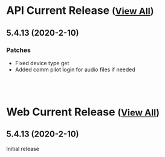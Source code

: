 
# API Current Release <small>([View All](/API.md))</small>
## 5.4.13 (2020-2-10)
### Patches 

- Fixed device type get
- Added comm pilot login for audio files if needed

<br><br>
# Web Current Release <small>([View All](/Web.md))</small>
## 5.4.13 (2020-2-10)
Initial release

  